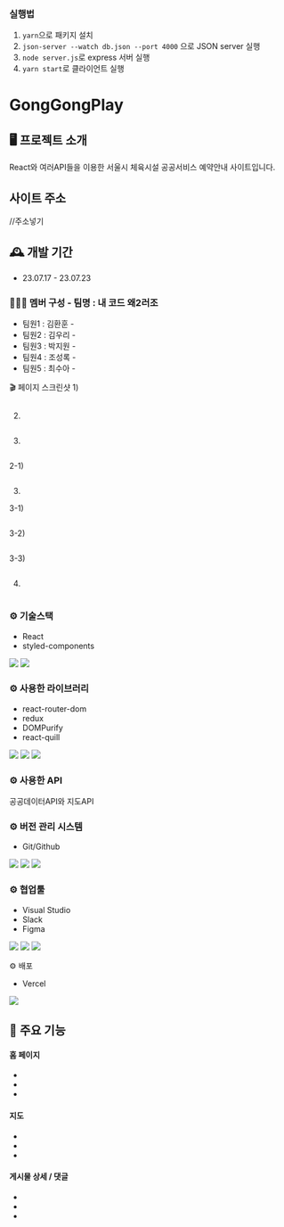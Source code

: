 ### 실행법

1. `yarn`으로 패키지 설치
2. `json-server --watch db.json --port 4000` 으로 JSON server 실행
3. `node server.js`로 express 서버 실행
4. `yarn start`로 클라이언트 실행



# GongGongPlay

## 🖥️ 프로젝트 소개

React와 여러API들을 이용한 서울시 체육시설 공공서비스 예약안내 사이트입니다.

## 사이트 주소

//주소넣기

## 🕰️ 개발 기간

- 23.07.17 - 23.07.23

### 🧑‍🤝‍🧑 멤버 구성 - 팀명 : 내 코드 왜2러조
- 팀원1 : 김환훈 - 
- 팀원2 : 김우리 - 
- 팀원3 : 박지원 - 
- 팀원4 : 조성록 - 
- 팀원5 : 최수아 - 

🎬 페이지 스크린샷
1) 

<img src="" alt="" />

2) 

<img src="" alt="" />

3) 

<img src="" alt=""/>

2-1) 

<img src="" alt=""/>

3) 

3-1) 
   
<img src="" alt=""/>


3-2) 

<img src="" alt="" />

3-3) 

<img src="" alt=""/>

4) 

<img src="" alt="" />


### ⚙️ 기술스택
- React
- styled-components

<div align=“center”>
    <img src="https://img.shields.io/badge/react-61DAFB?style=for-the-badge&logo=git&logoColor=white">
    <img src="https://img.shields.io/badge/styledcomponents-DB7093?style=for-the-badge&logo=git&logoColor=white">
</div> 

### ⚙️ 사용한 라이브러리
- react-router-dom
- redux
- DOMPurify
- react-quill
<div align=“center”>
  <img src="https://img.shields.io/badge/createreactapp-09D3AC?style=for-the-badge&logo=git&logoColor=white">
  <img src="https://img.shields.io/badge/redux-764ABC?style=for-the-badge&logo=git&logoColor=white">  
  <img src="https://img.shields.io/badge/reactrouter-CA4245?style=for-the-badge&logo=git&logoColor=white">
</div> 

### ⚙️ 사용한 API
공공데이터API와 지도API

### ⚙️ 버전 관리 시스템
- Git/Github
<div align=“center”>
 <img src="https://img.shields.io/badge/git-F05032?style=for-the-badge&logo=git&logoColor=white">
 <img src="https://img.shields.io/badge/github-181717?style=for-the-badge&logo=github&logoColor=white">
 <img src="https://img.shields.io/badge/sourcetree-0052CC?style=for-the-badge&logo=github&logoColor=white">
</div>

### ⚙️ 협업툴
- Visual Studio
- Slack
- Figma
<div align=“center”>
 <img src="https://img.shields.io/badge/visualstudio-5C2D91?style=for-the-badge&logo=visualstudio&logoColor=white">
 <img src="https://img.shields.io/badge/slack-4A154B?style=for-the-badge&logo=slack&logoColor=white">
 <img src="https://img.shields.io/badge/figma-F24E1E?style=for-the-badge&logo=slack&logoColor=white">
</div>

⚙️ 배포 
- Vercel
<div align=“center”>
	  <img src="https://img.shields.io/badge/vercel-000000?style=for-the-badge&logo=vercel&logoColor=white">
  </div>
  
## 📌 주요 기능

#### 홈 페이지

- 
-  
- 

#### 지도

- 
- 
- 

#### 게시물 상세 / 댓글

- 
- 
- 
